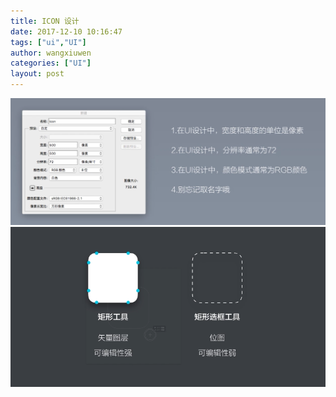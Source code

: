 ```yaml
---
title: ICON 设计
date: 2017-12-10 10:16:47
tags: ["ui","UI"]
author: wangxiuwen
categories: ["UI"]
layout: post
---
```


![image.png](/images/397df198db256bedad521781adb332db.png)
![image.png](/images/36545fe3803423a7fbc4884f41537a2c.png)